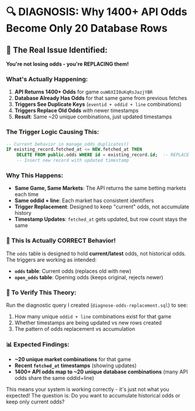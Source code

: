 # 🔍 DIAGNOSIS: Why 1400+ API Odds Become Only 20 Database Rows

## 🎯 The Real Issue Identified:

**You're not losing odds - you're REPLACING them!**

### What's Actually Happening:

1. **API Returns 1400+ Odds** for game `ouW6XII0uKqRsJazjYBR`
2. **Database Already Has Odds** for that same game from previous fetches
3. **Triggers See Duplicate Keys** (`eventid + oddid + line` combinations)
4. **Triggers Replace Old Odds** with newer timestamps
5. **Result**: Same ~20 unique combinations, just updated timestamps

### The Trigger Logic Causing This:

```sql
-- Current behavior in manage_odds_duplicates()
IF existing_record.fetched_at <= NEW.fetched_at THEN
    DELETE FROM public.odds WHERE id = existing_record.id;  -- REPLACE old with new
    -- Insert new record with updated timestamp
```

### Why This Happens:

- **Same Game, Same Markets**: The API returns the same betting markets each time
- **Same oddid + line**: Each market has consistent identifiers
- **Trigger Replacement**: Designed to keep "current" odds, not accumulate history
- **Timestamp Updates**: `fetched_at` gets updated, but row count stays the same

### 🔧 This Is Actually CORRECT Behavior!

The `odds` table is designed to hold **current/latest** odds, not historical odds. The triggers are
working as intended:

- **`odds` table**: Current odds (replaces old with new)
- **`open_odds` table**: Opening odds (keeps original, rejects newer)

### 🎯 To Verify This Theory:

Run the diagnostic query I created (`diagnose-odds-replacement.sql`) to see:

1. How many unique `oddid + line` combinations exist for that game
2. Whether timestamps are being updated vs new rows created
3. The pattern of odds replacement vs accumulation

### 📊 Expected Findings:

- **~20 unique market combinations** for that game
- **Recent `fetched_at` timestamps** (showing updates)
- **1400+ API odds map to ~20 unique database combinations** (many API odds share the same
  oddid+line)

This means your system is working correctly - it's just not what you expected! The question is: Do
you want to accumulate historical odds or keep only current odds?
